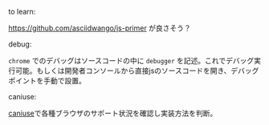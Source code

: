 to learn:

https://github.com/asciidwango/js-primer が良さそう？

debug:

`chrome` でのデバッグはソースコードの中に `debugger` を記述。これでデバッグ実行可能。もしくは開発者コンソールから直接jsのソースコードを開き、デバッグポイントを手動で設置。

caniuse:

[caniuse](https://caniuse.com/)で各種ブラウザのサポート状況を確認し実装方法を判断。
